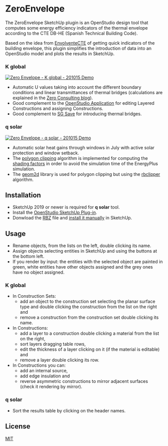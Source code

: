 # ZeroEnvelope

The ZeroEnvelope SketchUp plugin is an OpenStudio design tool that computes some energy efficiency indicators of the thermal envelope according to the CTE DB-HE (Spanish Technical Building Code).

Based on the idea from [EnvolventeCTE](https://pachi.github.io/envolventecte) of getting quick indicators of the building envelope, this plugin simplifies the introduction of data into an OpenStudio model and plots the results in SketchUp.

### K global

[![Zero Envelope - K global - 201015 Demo](http://img.youtube.com/vi/NnLzam9g170/0.jpg)](http://www.youtube.com/watch?v=NnLzam9g170 "K global demo")

* Automatic U values taking into account the different boundary conditions and linear transmittances of thermal bridges (calculations are explained in the [Zero Consulting blog](https://blog.zeroconsulting.com/nuevo-cte-he-2019-kglobal)).
* Good complement to the [OpenStudio Application](https://github.com/openstudiocoalition/OpenStudioApplication) for editing Layered Constructions and assigning Constructions.
* Good complement to [SG Save](http://www.efinovatic.es/energyPlus/) for introducing thermal bridges.

### q solar

[![Zero Envelope - q solar - 201015 Demo](http://img.youtube.com/vi/iTK3uvhkkqs/0.jpg)](http://www.youtube.com/watch?v=iTK3uvhkkqs "q solar demo")

* Automatic solar heat gains through windows in July with active solar protection and window setback.
* The [polygon clipping](https://bigladdersoftware.com/epx/docs/9-4/engineering-reference/shading-module.html#polygon-clipping) algorithm is implemented for computing the [shading factors](https://bigladdersoftware.com/epx/docs/9-4/engineering-reference/sky-radiance-model.html#shadowing-of-sky-diffuse-solar-radiation) in order to avoid the simulation time of the EnergyPlus simulation.
* The [geom2d](https://github.com/gettalong/geom2d) library is used for polygon clipping but using the [rbclipper](https://github.com/mieko/rbclipper) algorithm.


## Installation

* SketchUp 2019 or newer is required for **q solar** tool.
* Install the [OpenStudio SketchUp Plug-in](https://github.com/openstudiocoalition/openstudio-sketchup-plugin).
* Donwload the [RBZ](https://github.com/agonzalezesteve/ZeroEnvelope/releases/tag/v0.1.0/zeroenvelope.rbz) file and [install it manually](https://help.sketchup.com/en/extension-warehouse/adding-extensions-sketchup#install-manual) in SketchUp.

## Usage

* Rename objects, from the lists on the left, double clicking its name.
* Assign objects selecting entities in SketchUp and using the buttons at the bottom left.
* If you render by input: the entities with the selected object are painted in green, white entities have other objects assigned and the grey ones have no object assigned.

### K global

* In Construction Sets:
  * add an object to the construction set selecting the planar surface type and double clicking the construction from the list on the right and
  * remove a construction from the construction set double clicking its name.
* In Constructions:
  * add a layer to a construction double clicking a material from the list on the right,
  * sort layers dragging table rows,
  * edit the thickness of a layer clicking on it (if the material is editable) and
  * remove a layer double clicking its row.
* In Constructions you can:
  * add an internal source,
  * add edge insulation and
  * reverse asymmetric constructions to mirror adjacent surfaces (check it rendering by mirror).

### q solar

* Sort the results table by clicking on the header names.

## License

[MIT](https://choosealicense.com/licenses/mit/)